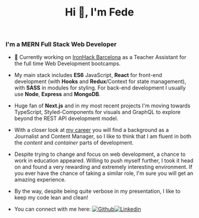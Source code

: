 <h1 align="center">Hi 👋, I'm Fede</h1>

<br>

<h3 align="left">I'm a MERN Full Stack Web Developer</h3>

- 🔭 Currently working on [IronHack Barcelona](https://www.ironhack.com/en/barcelona) as a Teacher Assistant for the full time Web Development bootcamps.
  
- My main stack includes **ES6** JavaScript, **React** for front-end development (with **Hooks** and **Redux**/Context for state management), with **SASS** in modules for styling. For back-end development I usually use **Node**, **Express** and **MongoDB**.
  
- Huge fan of **Next.js** and in my most recent projects I'm moving towards TypeScript,  Styled-Components for visuals and GraphQL to explore beyond the REST API development model.
  
- With a closer look at [my career](https://www.linkedin.com/in/fede-muniente/) you will find a background as a Journalist and Content Manager, so I like to think that I am fluent in both the *content* and *container* parts of development.
  
- Despite trying to change and focus on web development, a chance to work in education appeared. Willing to push myself further, I took it head on and found a very rewarding and extremely interesting environment. If you ever have the chance of taking a similar role, I'm sure you will get an  amazing experience.
  
- By the way, despite being quite verbose in my presentation, I like to keep my code lean and clean!
  
- You can connect with me here: [![Github](https://img.shields.io/badge/-Github-000?style=flat&logo=Github&logoColor=white)](https://github.com/fmp0830)[![Linkedin](https://img.shields.io/badge/-LinkedIn-blue?style=flat&logo=Linkedin&logoColor=white)](https://www.linkedin.com/in/fede-muniente/)


<!--
**FMP0830/FMP0830** is a ✨ _special_ ✨ repository because its `README.md` (this file) appears on your GitHub profile.

Here are some ideas to get you started:

- 🔭 I’m currently working on ...
- 🌱 I’m currently learning ...
- 👯 I’m looking to collaborate on ...
- 🤔 I’m looking for help with ...
- 💬 Ask me about ...
- 📫 How to reach me: ...
- 😄 Pronouns: ...
- ⚡ Fun fact: ...
-->
